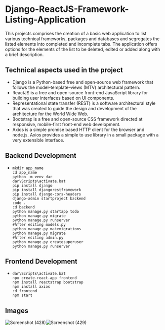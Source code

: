 # Django-ReactJS-Framework-Listing-Application
This projects comprises the creation of a basic web application to list various technical frameworks, packages and databases and segregates the listed elements into completed and incomplete tabs.
The application offers options for the elements of the list to be deleted, edited or added along with a brief description.
## Technical aspects used in the project
- Django is a Python-based free and open-source web framework that follows the model–template–views (MTV) architectural pattern.  
- ReactJS is a free and open-source front-end JavaScript library for building user interfaces based on UI components.
- Representational state transfer (REST) is a software architectural style that was created to guide the design and development of the architecture for the World Wide Web.
- Bootstrap is a free and open-source CSS framework directed at responsive, mobile-first front-end web development.
-  Axios is a simple promise based HTTP client for the browser and node.js. Axios provides a simple to use library in a small package with a very extensible interface.
## Backend Development
-     mkdir app_name
      cd app_name
      python -m venv dar
      dar\Scripts\activate.bat
      pip install django
      pip install djangorestframework
      pip install django-cors-headers
      django-admin startproject backend
      code .
      cd backend
      python manage.py startapp todo
      python manage.py migrate
      python manage.py runserver 
      #After editing models.py
      python manage.py makemigrations
      python manage.py migrate 
      #After editing admin.py
      python manage.py createsuperuser
      python manage.py runserver    
## Frontend Development
-     dar\Scripts\activate.bat
      npx create-react-app frontend
      npm install reactstrap bootstrap
      npm install axios
      cd frontend
      npm start
## Images
![Screenshot (428)](https://user-images.githubusercontent.com/96294811/146544551-0e63ec65-0d65-49e7-8361-677b069476f6.png)![Screenshot (429)](https://user-images.githubusercontent.com/96294811/146544552-4d709a92-e36a-45c5-bc7f-36bf8c6d4d33.png)


